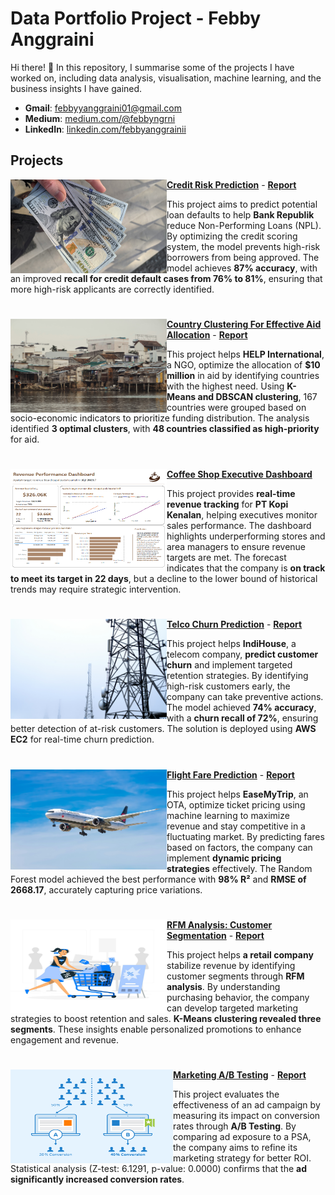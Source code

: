 # Data Portfolio Project - Febby Anggraini

Hi there! 👋 In this repository, I summarise some of the projects I have worked on, including data analysis, visualisation, machine learning, and the business insights I have gained.

- **Gmail**: [febbyyanggraini01@gmail.com](https://mail.google.com/mail/?view=cm&fs=1&to=febbyyanggraini01@gmail.com)
- **Medium**: [medium.com/@febbyngrni](https://medium.com/@febbyngrni)
- **LinkedIn**: [linkedin.com/febbyanggrainii](https://www.linkedin.com/in/febbyanggrainii)

## Projects
<img align="left" width="250" height="150" src="https://github.com/febbyngrni/data-portfolio/blob/main/assets/credit_risk_prediction.jpg"> **[Credit Risk Prediction](https://github.com/febbyngrni/credit-risk-prediction)** - [**Report**](https://medium.com/@febbyngrni/predicting-credit-risk-with-machine-learning-models-010f8d66beb6)

This project aims to predict potential loan defaults to help **Bank Republik** reduce Non-Performing Loans (NPL). By optimizing the credit scoring system, the model prevents high-risk borrowers from being approved. The model achieves **87% accuracy**, with an improved **recall for credit default cases from 76% to 81%**, ensuring that more high-risk applicants are correctly identified.

#

<img align="left" width="250" height="150" src="https://github.com/febbyngrni/data-portfolio/blob/main/assets/ngo_clustering.jpg"> **[Country Clustering For Effective Aid Allocation](https://github.com/febbyngrni/ngo-clustering)** -  [**Report**](https://medium.com/@febbyngrni/clustering-unlocking-socio-economic-patterns-for-effective-aid-allocation-6147505649f8)

This project helps **HELP International**, a NGO, optimize the allocation of **$10 million** in aid by identifying countries with the highest need. Using **K-Means and DBSCAN clustering**, 167 countries were grouped based on socio-economic indicators to prioritize funding distribution.  The analysis identified **3 optimal clusters**, with **48 countries classified as high-priority** for aid. 

#

<img align="left" width="250" height="160" src="https://github.com/febbyngrni/data-portfolio/blob/main/assets/coffee_shop_dashboard.png"> **[Coffee Shop Executive Dashboard](https://github.com/febbyngrni/coffee_shop_viz)**

This project provides **real-time revenue tracking** for **PT Kopi Kenalan**, helping executives monitor sales performance. The dashboard highlights underperforming stores and area managers to ensure revenue targets are met. The forecast indicates that the company is **on track to meet its target in 22 days**, but a decline to the lower bound of historical trends may require strategic intervention.

#

<img align="left" width="250" height="160" src="https://github.com/febbyngrni/data-portfolio/blob/main/assets/telco_churn.jpg"> **[Telco Churn Prediction](https://github.com/febbyngrni/telco-churn)** - [**Report**](https://medium.com/@febbyngrni/predicting-customer-churn-an-end-to-end-ml-for-telco-company-fb62d3d83e56)

This project helps **IndiHouse**, a telecom company, **predict customer churn** and implement targeted retention strategies. By identifying high-risk customers early, the company can take preventive actions. The model achieved **74% accuracy**, with a **churn recall of 72%**, ensuring better detection of at-risk customers. The solution is deployed using **AWS EC2** for real-time churn prediction.

#

<img align="left" width="250" height="160" src="https://github.com/febbyngrni/data-portfolio/blob/main/assets/flight_fare_prediction.jpg"> **[Flight Fare Prediction](https://github.com/febbyngrni/flight_fare_prediction)** - [**Report**](https://medium.com/@febbyngrni/flight-fare-prediction-using-machine-learning-algorithms-8971112e5997)

This project helps **EaseMyTrip**, an OTA, optimize ticket pricing using machine learning to maximize revenue and stay competitive in a fluctuating market. By predicting fares based on factors, the company can implement **dynamic pricing strategies** effectively. The Random Forest model achieved the best performance with **98% R²** and **RMSE of 2668.17**, accurately capturing price variations.

#

<img align="left" width="250" height="150" src="https://github.com/febbyngrni/data-portfolio/blob/main/assets/customer_segmentation.jpg"> **[RFM Analysis: Customer Segmentation](https://github.com/febbyngrni/customer-segmentation)** - [**Report**](https://medium.com/@febbyngrni/customer-segmentation-using-rfm-analysis-in-retail-uk-d7f22a40a20c)

This project helps **a retail company** stabilize revenue by identifying customer segments through **RFM analysis**. By understanding purchasing behavior, the company can develop targeted marketing strategies to boost retention and sales. **K-Means clustering revealed three segments**. These insights enable personalized promotions to enhance engagement and revenue.

#

<img align="left" width="260" height="150" src="https://github.com/febbyngrni/data-portfolio/blob/main/assets/ab_testing.png"> **[Marketing A/B Testing](https://github.com/febbyngrni/marketing_ab_testing)** - [**Report**](https://medium.com/@febbyngrni/data-driven-marketing-ab-testing-ads-to-increase-conversions-18089917577c)

This project evaluates the effectiveness of an ad campaign by measuring its impact on conversion rates through **A/B Testing**. By comparing ad exposure to a PSA, the company aims to refine its marketing strategy for better ROI. Statistical analysis (Z-test: 6.1291, p-value: 0.0000) confirms that the **ad significantly increased conversion rates**.

#
